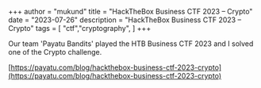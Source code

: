 +++
author = "mukund"
title = "HackTheBox Business CTF 2023 – Crypto"
date = "2023-07-26"
description = "HackTheBox Business CTF 2023 – Crypto"
tags = [
    "ctf","cryptography",
]
+++

Our team 'Payatu Bandits' played the HTB Business CTF 2023 and I solved one of the Crypto challenge.

[https://payatu.com/blog/hackthebox-business-ctf-2023-crypto](https://payatu.com/blog/hackthebox-business-ctf-2023-crypto)
